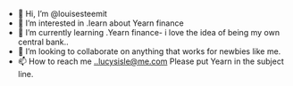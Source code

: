 - 👋 Hi, I’m @louisesteemit
- 👀 I’m interested in .learn about Yearn finance
- 🌱 I’m currently learning .Yearn finance- i love the idea of being my own central bank..
- 💞️ I’m looking to collaborate on anything that works for newbies like me.
- 📫 How to reach me ..lucysisle@me.com Please put Yearn in the subject line.

<!---
louisesteemit/louisesteemit is a ✨ special ✨ repository because its `README.md` (this file) appears on your GitHub profile.
You can click the Preview link to take a look at your changes.
--->
